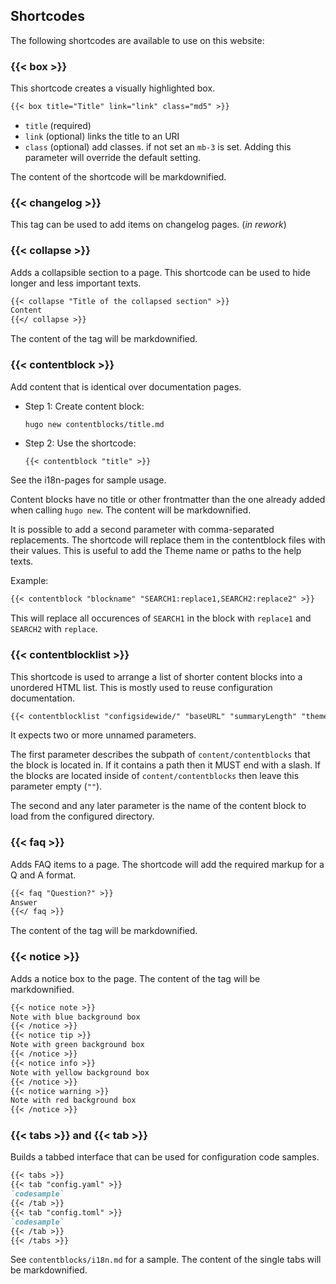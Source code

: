 ## Shortcodes

The following shortcodes are available to use on this website:

### {{< box >}}

This shortcode creates a visually highlighted box.

```markdown
{{< box title="Title" link="link" class="md5" >}}
```

- `title` (required) 
- `link` (optional) links the title to an URI
- `class` (optional) add classes. if not set an `mb-3` is set. Adding this parameter will override the default setting.

The content of the shortcode will be markdownified.

### {{< changelog >}}

This tag can be used to add items on changelog pages. (*in rework*)

### {{< collapse >}}

Adds a collapsible section to a page. This shortcode can be used to hide longer and less important texts. 

```markdown
{{< collapse "Title of the collapsed section" >}}
Content
{{</ collapse >}}
```

The content of the tag will be markdownified.

### {{< contentblock >}}

Add content that is identical over documentation pages. 

-   Step 1: Create content block:
    ```shell script
    hugo new contentblocks/title.md
    ```

-   Step 2: Use the shortcode:
    ```markdown
    {{< contentblock "title" >}}
    ```

See the i18n-pages for sample usage.

Content blocks have no title or other frontmatter than the one already added when calling `hugo new`. The content will be markdownified.

It is possible to add a second parameter with comma-separated replacements. The shortcode will replace them in the contentblock files with their values. This is useful to add the Theme name or paths to the help texts.

Example:

```markdown
{{< contentblock "blockname" "SEARCH1:replace1,SEARCH2:replace2" >}}
```

This will replace all occurences of `SEARCH1` in the block with `replace1` and `SEARCH2` with `replace`. 

### {{< contentblocklist >}}

This shortcode is used to arrange a list of shorter content blocks into a unordered HTML list. This is mostly used to reuse configuration documentation.

```markdown
{{< contentblocklist "configsidewide/" "baseURL" "summaryLength" "theme" "title" "googleAnalytics" "disqusShortname" >}}
```

It expects two or more unnamed parameters. 

The first parameter describes the subpath of `content/contentblocks` that the block is located in. If it contains a path then it MUST end with a slash. If the blocks are located inside of `content/contentblocks` then leave this parameter empty (`""`).

The second and any later parameter is the name of the content block to load from the configured directory.

### {{< faq >}}

Adds FAQ items to a page. The shortcode will add the required markup for a Q and A format.

```markdown
{{< faq "Question?" >}}
Answer
{{</ faq >}}
```

The content of the tag will be markdownified.

### {{< notice >}}

Adds a notice box to the page. The content of the tag will be markdownified.

```markdown
{{< notice note >}}
Note with blue background box
{{< /notice >}}
{{< notice tip >}}
Note with green background box
{{< /notice >}}
{{< notice info >}}
Note with yellow background box
{{< /notice >}}
{{< notice warning >}}
Note with red background box
{{< /notice >}}
```

### {{< tabs >}} and {{< tab >}}

Builds a tabbed interface that can be used for configuration code samples.

```markdown
{{< tabs >}}
{{< tab "config.yaml" >}}
`codesample`
{{< /tab >}}
{{< tab "config.toml" >}}
`codesample`
{{< /tab >}}
{{< /tabs >}}
```

See `contentblocks/i18n.md` for a sample. The content of the single tabs will be markdownified.
